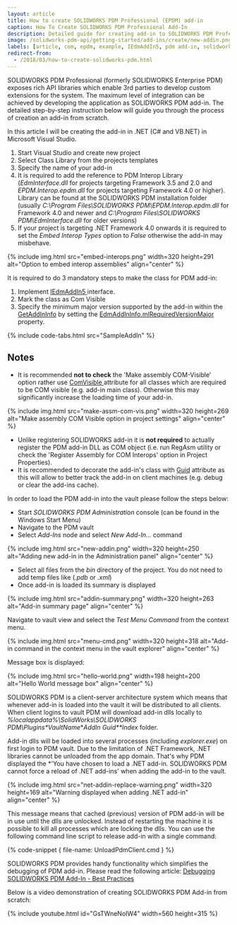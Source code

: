 ```yaml
---
layout: article
title: How to create SOLIDWORKS PDM Professional (EPDM) add-in
caption: How To Create SOLIDWORKS PDM Professional Add-In
description: Detailed guide for creating add-in to SOLIDWORKS PDM Professional (formerly EPDM)
image: /solidworks-pdm-api/getting-started/add-ins/create/new-addin.png
labels: [article, com, epdm, example, IEdmAddIn5, pdm add-in, solidworks pdm api]
redirect-from:
  - /2018/03/how-to-create-solidworks-pdm.html
---
```

SOLIDWORKS PDM Professional (formerly SOLIDWORKS Enterprise PDM) exposes rich API libraries which enable 3rd parties to develop custom extensions for the system. The maximum level of integration can be achieved by developing the application as SOLIDWORKS PDM add-in. The detailed step-by-step instruction below will guide you through the process of creation an add-in from scratch.  

In this article I will be creating the add-in in .NET (C# and VB.NET) in Microsoft Visual Studio.  

1. Start Visual Studio and create new project
1. Select Class Library from the projects templates
1. Specify the name of your add-in
1. It is required to add the reference to PDM Interop Library (*EdmInterface.dll* for projects targeting Framework 3.5 and 2.0 and *EPDM.Interop.epdm.dll* for projects targeting Framework 4.0 or higher). Library can be found at the SOLIDWORKS PDM installation folder (usually *C:\Program Files\SOLIDWORKS PDM\EPDM.Interop.epdm.dll* for Framework 4.0 and newer and *C:\Program Files\SOLIDWORKS PDM\EdmInterface.dll* for older versions)
1. If your project is targeting .NET Framework 4.0 onwards it is required to set the *Embed Interop Types* option to *False* otherwise the add-in may misbehave.

{% include img.html src="embed-interops.png" width=320 height=291 alt="Option to embed interop assemblies" align="center" %}

It is required to do 3 mandatory steps to make the class for PDM add-in:

1. Implement [IEdmAddIn5 ](http://help.solidworks.com/2014/english/api/epdmapi/epdm.interop.epdm~epdm.interop.epdm.iedmaddin5.html)interface.
1. Mark the class as Com Visible
1. Specify the minimum major version supported by the add-in within the [GetAddInInfo](http://help.solidworks.com/2014/english/api/epdmapi/EPDM.Interop.epdm~EPDM.Interop.epdm.IEdmAddIn5~GetAddInInfo.html) by setting the [EdmAddInInfo.mlRequiredVersionMajor](http://help.solidworks.com/2014/english/api/epdmapi/epdm.interop.epdm~epdm.interop.epdm.edmaddininfo~mlrequiredversionmajor.html) property.

{% include code-tabs.html src="SampleAddIn" %}

## Notes

* It is recommended **not to check** the 'Make assembly COM-Visible' option rather use [ComVisible ](https://msdn.microsoft.com/en-us/library/system.runtime.interopservices.comvisibleattribute(v=vs.110).aspx)attribute for all classes which are required to be COM visible (e.g. add-in main class). Otherwise this may significantly increase the loading time of your add-in.

{% include img.html src="make-assm-com-vis.png" width=320 height=269 alt="Make assembly COM Visible option in project settings" align="center" %}

* Unlike registering SOLIDWORKS add-in it is **not required** to actually register the PDM add-in DLL as COM object (i.e. run RegAsm utility or check the 'Register Assembly for COM Interops' option in Project Properties).
* It is recommended to decorate the add-in's class with [Guid](https://msdn.microsoft.com/en-us/library/system.runtime.interopservices.guidattribute(v=vs.110).aspx) attribute as this will allow to better track the add-in on client machines (e.g. debug or clear the add-ins cache).

In order to load the PDM add-in into the vault please follow the steps below:

* Start *SOLIDWORKS PDM Administration* console (can be found in the Windows Start Menu)
* Navigate to the PDM vault
* Select *Add-Ins* node and select *New Add-In...* command

{% include img.html src="new-addin.png" width=320 height=250 alt="Adding new add-in in the Administration panel" align="center" %}
    
* Select all files from the *bin* directory of the project. You do not need to add temp files like (*.pdb* or *.xml*)
* Once add-in is loaded its summary is displayed

{% include img.html src="addin-summary.png" width=320 height=263 alt="Add-in summary page" align="center" %}

Navigate to vault view and select the *Test Menu Command* from the context menu.  

{% include img.html src="menu-cmd.png" width=320 height=318 alt="Add-in command in the context menu in the vault explorer" align="center" %}

Message box is displayed:  

{% include img.html src="hello-world.png" width=198 height=200 alt="Hello World message box" align="center" %}

SOLIDWORKS PDM is a client-server architecture system which means that whenever add-in is loaded into the vault it will be distributed to all clients. When client logins to vault PDM will download add-in dlls locally to *%localappdata%\SolidWorks\SOLIDWORKS PDM\Plugins\**VaultName**\**AddIn Guid**Index* folder.

Add-in dlls will be loaded into several processes (including *explorer.exe*) on first login to PDM vault. Due to the limitation of .NET Framework, .NET libraries cannot be unloaded from the app domain. That's why PDM displayed the *'You have chosen to load a .NET add-in. SOLIDWORKS PDM cannot force a reload of .NET add-ins' when adding the add-in to the vault.

{% include img.html src="net-addin-replace-warning.png" width=320 height=169 alt="Warning displayed when adding .NET add-in" align="center" %}

This message means that cached (previous) version of PDM add-in will be in use until the dlls are unlocked. Instead of restarting the machine it is possible to kill all processes which are locking the dlls. You can use the following command line script to release add-in with a single command:

{% code-snippet { file-name: UnloadPdmClient.cmd } %}

SOLIDWORKS PDM provides handy functionality which simplifies the debugging of PDM add-in.
Please read the following article: [Debugging SOLIDWORKS PDM Add-In - Best Practices](solidworks-pdm-api/getting-started/add-ins/debugging-best-practices)  

Below is a video demonstration of creating SOLIDWORKS PDM Add-in from scratch:

{% include youtube.html id="GsTWneNoIW4" width=560 height=315 %}
